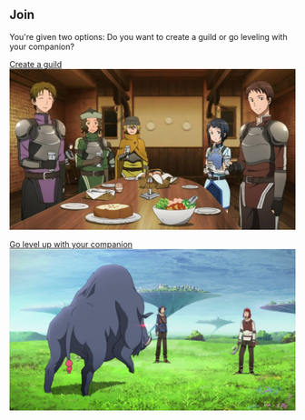 ## Join

You're given two options: Do you want to create a guild or go leveling with your companion?

[Create a guild](guild.md)  
![](../images/guild.jpg)     

[Go level up with your companion](levelingduo.md)
![](../images/levelingduo.jpg)  